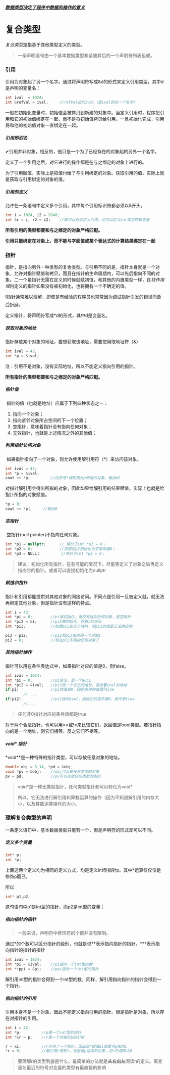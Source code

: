 <u>***数据类型决定了程序中数据和操作的意义***</u>







# 复合类型

*复合类型*是指基于其他类型定义的类型。

>   一条声明语句由一个基本数据类型和紧随其后的一个声明符列表组成。

### 引用

引用为对象起了另一个名字。通过将声明符写成&d的形式来定义引用类型，其中d是声明的变量名：

```c++
int ival  = 1024;
int &refVal = ival;		//refVal指向ival（是ival的另一个名字)
```

一般在初始化变量时，初始值会被拷贝到新建的对象中。当定义引用时，程序把引用和它的初始值绑定在一起，而不是将初始值拷贝给引用。一旦初始化完成，引用将和他的初始值对象一直绑定在一起。

##### 引用即别名

✔引用并非对象，相反的，他只是一个为了已经存在的对象起的另外一个名字。

定义了一个引用之后，对它进行的操作都是在与之绑定的对象上进行的。

为了引用赋值，实际上是把值付给了与引用绑定的对象。获取引用的值，实际上就是获取与引用绑定的对象的值。

##### 引用的定义

允许在一条语句中定义多个引用，其中每个引用标识符都必须以&开头。

```cpp
int i = 1024, i2 = 2048;
int &r = i, r2 = i2;	//既可以连续定义引用，也可以定义int类型的新变量
```

**所有引用的类型都要和与之绑定的对象严格匹配。**

**引用只能绑定在对象上，而不能与字面值或某个表达式的计算结果绑定在一起**

### 指针

指针，是指向另外一种类型的复合类型。与引用不同的是，指针本身就是一个对象，允许对指针赋值和拷贝，而且在指针的生命周期内，可以先后指向不同的对象。二一个是指针无需在定义的时候就赋初值，和其他的内置类型一样，在*块作用域*内定义的指针如果没有被初始化，也将拥有一个不确定的值。

❗指针通常难以理解，即使是有经验的程序员也常常因为调试指针引发的错误而备受折磨。

定义指针，将声明符写成\*d的形式，其中d是变量名。

##### 获取对象的地址

指针存放某个对象的地址，要想获取该地址，需要使用取地址符（&）

```cpp
int ival = 42;
int *p = &ival;
```

注：引用不是对象，没有实际地址，所以不能定义指向引用的指针。

**所有指针的类型都要和与之绑定的对象严格匹配。**

##### 指针值

​	指针的值（也就是地址）应属于下列四种状态之一：

1.  指向一个对象；
2.  指向紧邻对象所占空间的下一个位置；
3.  空指针，意味着指针没有指向任何对象；
4.  无效指针，也就是上述情况之外的其他值；

##### 利用指针访问对象

​	如果指针指向了一个对象，则允许使用解引用符（\*）来访问该对象。

```cpp
int ival = 42;
int *p = &ival;
cout << *p;			//由符号*得到指针p所指的对象，输出42
```

对指针解引用会得出所指的对象，因此如果给解引用的结果赋值，实际上也就是给指针所指的对象赋值。

```cpp
*p = 0;
cout << *p；		//输出0
```

##### 空指针

​	空指针(null pointer)不指向任何对象。

```cpp
int *p1 = nullptr;		// 等价于int *p1 = 0；
int *p2 = 0;			//直接将p2初始化为字面常量0；
int *p3 = NULL；			//等价于int *p3 = 0；
```

>   建议：初始化所有指针，在有可能的情况下，尽量等定义了对象之后再定义指向它的指针。或者可以直接初始化为nullptr

##### 赋值和指针

指针和引用都能提供对其他对象的间接访问。不同点是引用一旦被定义就，就无法再绑定其他对象，但是指针没有这样的特点。

```cpp
int i = 42;
int *pi = 0;		//pi被初始化，但没有指向任何对象，是空指针
int *pi2 = &i;		//pi2被初始化，存有i的地址
int *pi3;			//如果pi3定义于块内，则pi3的值是无法确定的

pi3 = pi2;			//pi2和pi3指向同一个对象i
pi2 = 0;			//现在pi2不指向任何对象了
```

##### 其他指针操作

指针可以用在条件表达式中，如果指针对应的值是0，则false。

```cpp
int ival = 1024;
int *pi = 0;		//pi合法，是一个NULL
int *pi2 = &ival;	//pi2是一个合法的指针，存放着ival的地址
if(pi)				//pi的值是0，因此条件的值是false
    	// ...
if(pi2)				//pi2指向ival，因此它的值不是0，条件是true
    	//...
```

>   任何非0指针对应的条件值都是true

对于两个合法指针，也可以用==或!=来比较它们，返回值是bool类型。若指针指向的是一个地址，则它们相等，反之它们不相等。

##### void* 指针

*void\**是一种特殊的指针类型，可以存放任意对象的地址。

```cpp
double obj = 3.14, *pd = &obj;
void *pv = &obj;	//obj可以是任意类型的对象
pv = pd;			//pv可以存放任何类型的指针
```

>   void*是一种无类型指针，任何类型指针都可以转化为void\*
>
>   所以，它无法进行解引用和算数运算的操作（因为不知道解引用的内存大小，以及算数运算操作的大小。

### 理解复合类型的声明

一条定义语句中，基本数据类型只能有一个，但是声明符的形式却可以不同。

##### 定义多个变量

```cpp
int* p；
int *p；
```

上面这两个定义均为相同的定义方式，均是定义int型指针p。其中\*运算符仅仅是修饰p而已。

所以

```cpp
int* p1,p2;
```

这句语句中p1是int型的指针，而p2是int型的变量；

##### 指向指针的指针

>   一般来说，声明符中修饰符的个数并没有限制。

通过\*的个数可以区分指针的级别，也就是说\*\*表示指向指针的指针，\*\*\*表示指向指针的指针的指针

```cpp
int ival = 1024;
int *pi = &ival;	//pi指向一个int型的数
int **ppi = &pi;	//ppi指向一个int型的指针
```

解引用int型的指针会得到一个int型的数，同样，解引用指向指针的指针会得到一个指针。

##### 指向指针的引用

引用本身不是一个对象，因此不能定义指向引用的指针。但是指针是对象，所以存在对指针的引用。

```cpp
int i = 42;
int *p;			//p是一个int型的指针
int *&r = p;	//r是一个对指针p的引用

r = &i;			//r引用了一个指针，因此给r赋值&i就是令p指向i
*r = 0;			//解引用r得到i，也就是p指向的对象，将i的值改为0
```

>   要理解r的类型到底是什么，最简单的办法就是**从右向左**阅读r的定义。离变量名最近的符号对变量的类型有最直接的影响
